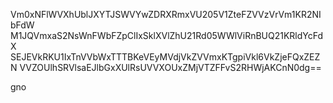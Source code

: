 Vm0xNFlWVXhUblJXYTJSWVYwZDRXRmxVU205V1ZteFZVVzVrVm1KR2NIbFdW
M1JQVmxaS2NsWnFWbFZpClIxSklXVlZhU21Rd05WWlViRnBUQ21KRldYcFdX
SEJEVkRKU1IxTnVVbWxTTTBKeVEyMVdjVkZVVmxKTgpiVkl6VkZjeFQxZEZN
VVZOUlhSRVlsaEJlbGxXUlRsUVVXOUxZMjVTZFFvS2RHWjAKCnN0dg==

gno